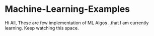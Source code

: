 # Machine-Learning-Examples

Hi All,
These are few implementation of ML Algos ..that I am currently learning.
Keep watching this space.
